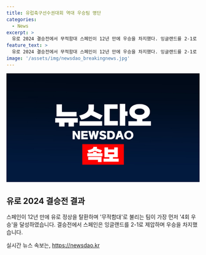 ```yaml
---
title: 유럽축구선수권대회 역대 우승팀 명단
categories:
  - News
excerpt: >
  유로 2024 결승전에서 무적함대 스페인이 12년 만에 우승을 차지했다. 잉글랜드를 2-1로 이기며 4회 우승을 달성한 스페인의 화려한 승리가 소식이다.
feature_text: >
  유로 2024 결승전에서 무적함대 스페인이 12년 만에 우승을 차지했다. 잉글랜드를 2-1로 이기며 4회 우승을 달성한 스페인의 화려한 승리가 소식이다.
image: '/assets/img/newsdao_breakingnews.jpg'
---
```


<p><img src="/assets/img/newsdao_breakingnews.jpg" alt="cryptoinkorea 속보" /></p>

<h2 data-ke-size="size26">유로 2024 결승전 결과</h2>

<p data-ke-size="size16">스페인이 12년 만에 유로 정상을 탈환하며 '무적함대'로 불리는 팀이 가장 먼저 '4회 우승'을 달성하였습니다. 결승전에서 스페인은 잉글랜드를 2-1로 제압하며 우승을 차지했습니다.</p>
실시간 뉴스 속보는, <a href="https://newsdao.kr" rel="dofollow">https://newsdao.kr</a>


